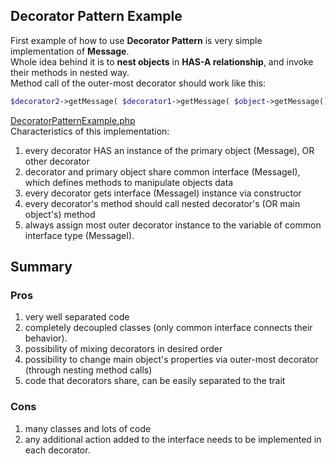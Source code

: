 ## Decorator Pattern Example
First example of how to use **Decorator Pattern** is very simple implementation of **Message**. <br />
Whole idea behind it is to **nest objects** in **HAS-A relationship**, and invoke their methods in nested way. <br />
Method call of the outer-most decorator should work like this:
```php
$decorator2->getMessage( $decorator1->getMessage( $object->getMessage() ) );
```
[DecoratorPatternExample.php](DecoratorPatternExample.php)<br />
Characteristics of this implementation:
 1. every decorator HAS an instance of the primary object (Message), OR other decorator
 2. decorator and primary object share common interface (MessageI), which defines methods to manipulate objects data
 3. every decorator gets interface (MessageI) instance via constructor
 4. every decorator's method should call nested decorator's (OR main object's) method
 5. always assign most outer decorator instance to the variable of common interface type (MessageI).

## Summary
### Pros
 1. very well separated code
 2. completely decoupled classes (only common interface connects their behavior).
 3. possibility of mixing decorators in desired order
 4. possibility to change main object's properties via outer-most decorator (through nesting method calls)
 5. code that decorators share, can be easily separated to the trait

### Cons
 1. many classes and lots of code
 2. any additional action added to the interface needs to be implemented in each decorator.
